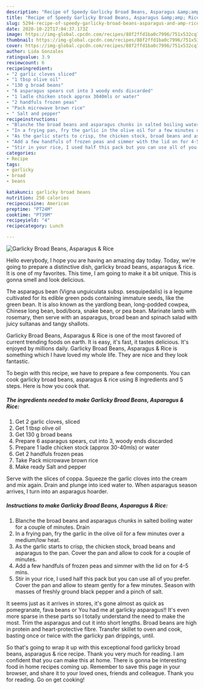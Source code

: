 ```yaml
---
description: "Recipe of Speedy Garlicky Broad Beans, Asparagus &amp;amp; Rice"
title: "Recipe of Speedy Garlicky Broad Beans, Asparagus &amp;amp; Rice"
slug: 5294-recipe-of-speedy-garlicky-broad-beans-asparagus-and-amp-rice
date: 2020-10-22T17:04:37.173Z
image: https://img-global.cpcdn.com/recipes/88f2ffd1ba0c7996/751x532cq70/garlicky-broad-beans-asparagus-rice-recipe-main-photo.jpg
thumbnail: https://img-global.cpcdn.com/recipes/88f2ffd1ba0c7996/751x532cq70/garlicky-broad-beans-asparagus-rice-recipe-main-photo.jpg
cover: https://img-global.cpcdn.com/recipes/88f2ffd1ba0c7996/751x532cq70/garlicky-broad-beans-asparagus-rice-recipe-main-photo.jpg
author: Lida Gonzales
ratingvalue: 3.9
reviewcount: 6
recipeingredient:
- "2 garlic cloves sliced"
- "1 tbsp olive oil"
- "130 g broad beans"
- "6 asparagus spears cut into 3 woody ends discarded"
- "1 ladle chicken stock approx 3040mls or water"
- "2 handfuls frozen peas"
- "Pack microwave brown rice"
- " Salt and pepper"
recipeinstructions:
- "Blanche the broad beans and asparagus chunks in salted boiling water for a couple of minutes. Drain"
- "In a frying pan, fry the garlic in the olive oil for a few minutes over a medium/low heat."
- "As the garlic starts to crisp, the chicken stock, broad beans and asparagus to the pan. Cover the pan and allow to cook for a couple of minutes."
- "Add a few handfuls of frozen peas and simmer with the lid on for 4-5 mins."
- "Stir in your rice, I used half this pack but you can use all of you prefer. Cover the pan and allow to steam gently for a few minutes. Season with masses of freshly ground black pepper and a pinch of salt."
categories:
- Recipe
tags:
- garlicky
- broad
- beans

katakunci: garlicky broad beans 
nutrition: 258 calories
recipecuisine: American
preptime: "PT24M"
cooktime: "PT39M"
recipeyield: "4"
recipecategory: Lunch

---
```



![Garlicky Broad Beans, Asparagus &amp; Rice](https://img-global.cpcdn.com/recipes/88f2ffd1ba0c7996/751x532cq70/garlicky-broad-beans-asparagus-rice-recipe-main-photo.jpg)

Hello everybody, I hope you are having an amazing day today. Today, we're going to prepare a distinctive dish, garlicky broad beans, asparagus &amp; rice. It is one of my favorites. This time, I am going to make it a bit unique. This is gonna smell and look delicious.

The asparagus bean (Vigna unguiculata subsp. sesquipedalis) is a legume cultivated for its edible green pods containing immature seeds, like the green bean. It is also known as the yardlong bean, long-podded cowpea, Chinese long bean, bodi/bora, snake bean, or pea bean. Marinate lamb with rosemary, then serve with an asparagus, broad bean and spinach salad with juicy sultanas and tangy shallots.

Garlicky Broad Beans, Asparagus &amp; Rice is one of the most favored of current trending foods on earth. It is easy, it's fast, it tastes delicious. It's enjoyed by millions daily. Garlicky Broad Beans, Asparagus &amp; Rice is something which I have loved my whole life. They are nice and they look fantastic.


To begin with this recipe, we have to prepare a few components. You can cook garlicky broad beans, asparagus &amp; rice using 8 ingredients and 5 steps. Here is how you cook that.

<!--inarticleads1-->

##### The ingredients needed to make Garlicky Broad Beans, Asparagus &amp; Rice:

1. Get 2 garlic cloves, sliced
1. Get 1 tbsp olive oil
1. Get 130 g broad beans
1. Prepare 6 asparagus spears, cut into 3, woody ends discarded
1. Prepare 1 ladle chicken stock (approx 30-40mls) or water
1. Get 2 handfuls frozen peas
1. Take Pack microwave brown rice
1. Make ready  Salt and pepper


Serve with the slices of coppa. Squeeze the garlic cloves into the cream and mix again. Drain and plunge into iced water to. When asparagus season arrives, I turn into an asparagus hoarder. 

<!--inarticleads2-->

##### Instructions to make Garlicky Broad Beans, Asparagus &amp; Rice:

1. Blanche the broad beans and asparagus chunks in salted boiling water for a couple of minutes. Drain
1. In a frying pan, fry the garlic in the olive oil for a few minutes over a medium/low heat.
1. As the garlic starts to crisp, the chicken stock, broad beans and asparagus to the pan. Cover the pan and allow to cook for a couple of minutes.
1. Add a few handfuls of frozen peas and simmer with the lid on for 4-5 mins.
1. Stir in your rice, I used half this pack but you can use all of you prefer. Cover the pan and allow to steam gently for a few minutes. Season with masses of freshly ground black pepper and a pinch of salt.


It seems just as it arrives in stores, it&#39;s gone almost as quick as pomegranate, fava beans or You had me at garlicky asparagus!! It&#39;s even more sparse in these parts so I totally understand the need to make the most. Trim the asparagus and cut it into short lengths. Broad beans are high in protein and heart-protective fibre. Transfer skillet to oven and cook, basting once or twice with the garlicky pan drippings, until. 

So that's going to wrap it up with this exceptional food garlicky broad beans, asparagus &amp; rice recipe. Thank you very much for reading. I am confident that you can make this at home. There is gonna be interesting food in home recipes coming up. Remember to save this page in your browser, and share it to your loved ones, friends and colleague. Thank you for reading. Go on get cooking!
